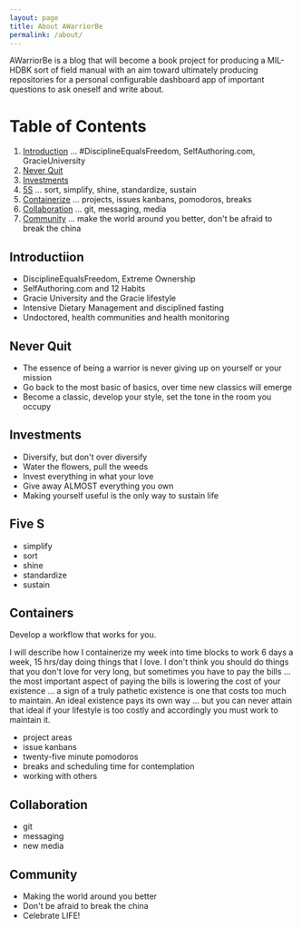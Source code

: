 ```yaml
---
layout: page
title: About AWarriorBe
permalink: /about/
---
```


AWarriorBe is a blog that will become a book project for producing a MIL-HDBK sort of field manual with an aim toward ultimately producing repositories for a personal configurable dashboard app of important questions to ask oneself and write about.

# Table of Contents
1. [Introduction](#introduction) ... #DisciplineEqualsFreedom, SelfAuthoring.com, GracieUniversity
2. [Never Quit](#never-quit)
3. [Investments](#investments)
4. [5S](#five-s) ... sort, simplify, shine, standardize, sustain
5. [Containerize](#containers) ... projects, issues kanbans, pomodoros, breaks
6. [Collaboration](#collaboration) ... git, messaging, media
7. [Community](#community) ... make the world around you better, don't be afraid to break the china



## Introductiion

* DisciplineEqualsFreedom, Extreme Ownership
* SelfAuthoring.com and 12 Habits
* Gracie University and the Gracie lifestyle
* Intensive Dietary Management and disciplined fasting
* Undoctored, health communities and health monitoring

## Never Quit
* The essence of being a warrior is never giving up on yourself or your mission
* Go back to the most basic of basics, over time new classics will emerge
* Become a classic, develop your style, set the tone in the room you occupy

## Investments

* Diversify, but don't over diversify
* Water the flowers, pull the weeds
* Invest everything in what your love
* Give away ALMOST everything you own
* Making yourself useful is the only way to sustain life

## Five S

* simplify
* sort
* shine
* standardize
* sustain

## Containers

Develop a workflow that works for you.

I will describe how I containerize my week into time blocks to work 6 days a week, 15 hrs/day doing things that I love. I don't think you should do things that you don't love for very long, but sometimes you have to pay the bills ... the most important aspect of paying the bills is lowering the cost of your existence ... a sign of a truly pathetic existence is one that costs too much to maintain. An ideal existence pays its own way ... but you can never attain that ideal if your lifestyle is too costly and accordingly you must work to maintain it.

* project areas
* issue kanbans
* twenty-five minute pomodoros
* breaks and scheduling time for contemplation
* working with others

## Collaboration

* git
* messaging
* new media

## Community

* Making the world around you better
* Don't be afraid to break the china
* Celebrate LIFE!
